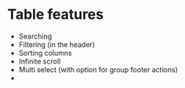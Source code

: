 # Table features

- Searching
- Filtering (in the header)
- Sorting columns
- Infinite scroll
- Multi select (with option for group footer actions)
-
